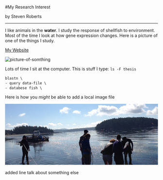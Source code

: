 #My Research Interest

by Steven Roberts


---

I like animals in the **water**. I study the response of shellfish to environment. Most of the time I look at how gene expression changes. Here is a picture of one of the things I study.


[My Website](http://faculty.washington.edu/sr320/)


![picture-of-somthing](https://upload.wikimedia.org/wikipedia/commons/b/b0/Crassostrea_gigas_p1040848.jpg)



Lots of time I sit at the computer. This is stuff I type: `ls -F thesis`


```
blastn \
- query data-file \
- databese fish \
```

Here is how you _might_ be able to add a local image file

![picture-water](../img/cropped-IMG_69061.jpg)

    
added line
talk about something else
 


